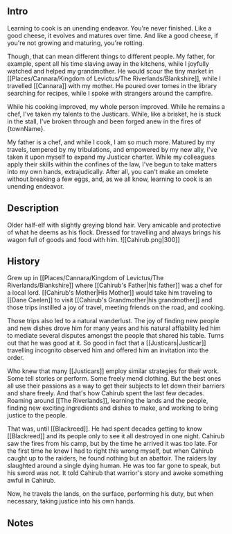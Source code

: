 ## Intro
Learning to cook is an unending endeavor. You're never finished. Like a good cheese, it evolves and matures over time. And like a good cheese, if you're not growing and maturing, you're rotting. 

Though, that can mean different things to different people. My father, for example, spent all his time slaving away in the kitchens, while I joyfully watched and helped my grandmother. He would scour the tiny market in [[Places/Cannara/Kingdom of Levictus/The Riverlands/Blankshire]], while I travelled [[Cannara]] with my mother. He poured over tomes in the library searching for recipes, while I spoke with strangers around the campfire.

While his cooking improved, my whole person improved. While he remains a chef, I've taken my talents to the Justicars. While, like a brisket, he is stuck in the stall, I've broken through and been forged anew in the fires of {townName}.

My father is a chef, and while I cook, I am so much more. Matured by my travels, tempered by my tribulations, and empowered by my new ally, I've taken it upon myself to expand my Justicar charter. While my colleagues apply their skills within the confines of the law, I've begun to take matters into my own hands, extrajudically. After all, you can't make an omelete without breaking a few eggs, and, as we all know, learning to cook is an unending endeavor.

## Description
Older half-elf with slightly greying blond hair. Very amicable and protective of what he deems as his flock. Dressed for travelling and always brings his wagon full of goods and food with him.
![[Cahirub.png|300]]

## History
Grew up in [[Places/Cannara/Kingdom of Levictus/The Riverlands/Blankshire]] where [[Cahirub's Father|his father]] was a chef for a local lord. [[Cahirub's Mother|His Mother]] would take him traveling to [[Dane Caelen]] to visit [[Cahirub's Grandmother|his grandmother]] and those trips instilled a joy of travel, meeting friends on the road, and cooking.

Those trips also led to a natural wanderlust. The joy of finding new people and new dishes drove him for many years and his natural affiability led him to mediate several disputes amongst the people that shared his table. Turns out that he was good at it. So good in fact that a [[Justicars|Justicar]] travelling incognito observed him and offered him an invitation into the order.

Who knew that many [[Justicars]] employ similar strategies for their work. Some  tell stories or perform. Some freely mend clothing. But the best ones all use their passions as a way to get their subjects to let down their barriers and share freely. And that's how Cahirub spent the last few decades. Roaming around [[The Riverlands]], learning the lands and the people, finding new exciting ingredients and dishes to make, and working to bring justice to the people.

That was, until [[Blackreed]]. He had spent decades getting to know [[Blackreed]] and its people only to see it all destroyed in one night. Cahirub saw the fires from his camp, but by the time he arrived it was too late. For the first time he knew I had to right this wrong myself, but when Cahirub caught up to the raiders, he found nothing but an abattoir. The raiders lay slaughted around a single dying human. He was too far gone to speak, but his sword was not. It told Cahirub that warrior's story and awoke something awful in Cahirub.

Now, he travels the lands, on the surface, performing his duty, but when necessary, taking justice into his own hands.

## Notes
